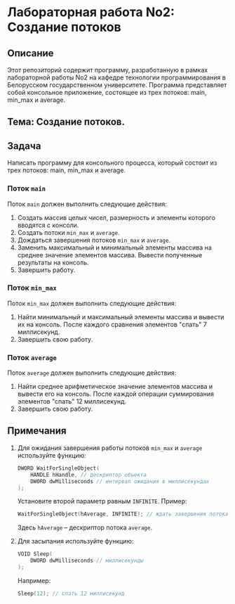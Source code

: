 # Лабораторная работа No2: Создание потоков

## Описание

Этот репозиторий содержит программу, разработанную в рамках лабораторной работы No2 на кафедре технологии программирования в Белорусском государственном университете. Программа представляет собой консольное приложение, состоящее из трех потоков: main, min_max и average.

## Тема: Создание потоков.

## Задача 

Написать программу для консольного процесса, который состоит из трех потоков: main, min_max и average.

### Поток `main`

Поток `main` должен выполнить следующие действия:

1. Создать массив целых чисел, размерность и элементы которого вводятся с консоли.
2. Создать потоки `min_max` и `average`.
3. Дождаться завершения потоков `min_max` и `average`.
4. Заменить максимальный и минимальный элементы массива на среднее значение элементов массива. Вывести полученные результаты на консоль.
5. Завершить работу.

### Поток `min_max`

Поток `min_max` должен выполнить следующие действия:

1. Найти минимальный и максимальный элементы массива и вывести их на консоль. После каждого сравнения элементов "спать" 7 миллисекунд.
2. Завершить свою работу.

### Поток `average`

Поток `average` должен выполнить следующие действия:

1. Найти среднее арифметическое значение элементов массива и вывести его на консоль. После каждой операции суммирования элементов "спать" 12 миллисекунд.
2. Завершить свою работу.

## Примечания

1. Для ожидания завершения работы потоков `min_max` и `average` используйте функцию:

    ```cpp
    DWORD WaitForSingleObject(
        HANDLE hHandle, // дескриптор объекта
        DWORD dwMilliseconds // интервал ожидания в миллисекундах
    );
    ```

    Установите второй параметр равным `INFINITE`. Пример:

    ```cpp
    WaitForSingleObject(hAverage, INFINITE); // ждать завершения потока
    ```

    Здесь `hAverage` – дескриптор потока `average`.

2. Для засыпания используйте функцию:

    ```cpp
    VOID Sleep(
        DWORD dwMilliseconds // миллисекунды
    );
    ```

    Например:

    ```cpp
    Sleep(12); // спать 12 миллисекунд
    ```

